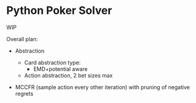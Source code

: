# Python Poker Solver

WIP

Overall plan:

* Abstraction
  * Card abstraction type:
    * EMD+potential aware
  * Action abstraction, 2 bet sizes max

* MCCFR (sample action every other iteration) with pruning of negative regrets

